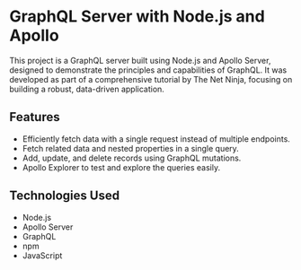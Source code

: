 # GraphQL Server with Node.js and Apollo

This project is a GraphQL server built using Node.js and Apollo Server, designed to demonstrate the principles and capabilities of GraphQL. It was developed as part of a comprehensive tutorial by The Net Ninja, focusing on building a robust, data-driven application.

## Features

- Efficiently fetch data with a single request instead of multiple endpoints.
- Fetch related data and nested properties in a single query.
- Add, update, and delete records using GraphQL mutations.
- Apollo Explorer to test and explore the queries easily.

## Technologies Used

- Node.js
- Apollo Server
- GraphQL
- npm
- JavaScript
